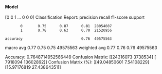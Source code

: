 #### Model
[0 0 1 ... 0 0 0]
Classification Report:
              precision    recall  f1-score   support

           0       0.75      0.87      0.81  28054607
           1       0.78      0.63      0.70  21520956

    accuracy                           0.76  49575563
   macro avg       0.77      0.75      0.75  49575563
weighted avg       0.77      0.76      0.76  49575563

Accuracy: 0.7648714952566449
Confusion Matrix:
[[24316073  3738534]
 [ 7918094 13602862]]
Confusion Matrix (%):
[[49.04850601  7.54108229]
 [15.97176819 27.43864351]]
